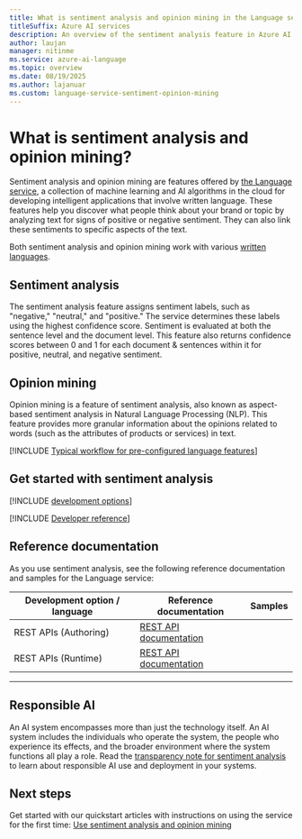 ```yaml
---
title: What is sentiment analysis and opinion mining in the Language service?
titleSuffix: Azure AI services
description: An overview of the sentiment analysis feature in Azure AI services, which helps you find out what people think of a topic by mining text for clues.
author: laujan
manager: nitinme
ms.service: azure-ai-language
ms.topic: overview
ms.date: 08/19/2025
ms.author: lajanuar
ms.custom: language-service-sentiment-opinion-mining
---
```


# What is sentiment analysis and opinion mining?

Sentiment analysis and opinion mining are features offered by [the Language service](../overview.md), a collection of machine learning and AI algorithms in the cloud for developing intelligent applications that involve written language. These features help you discover what people think about your brand or topic by analyzing text for signs of positive or negative sentiment. They can also link these sentiments to specific aspects of the text.

Both sentiment analysis and opinion mining work with various [written languages](./language-support.md).

## Sentiment analysis

The sentiment analysis feature assigns sentiment labels, such as "negative," "neutral," and "positive." The service determines these labels using the highest confidence score. Sentiment is evaluated at both the sentence level and the document level. This feature also returns confidence scores between 0 and 1 for each document & sentences within it for positive, neutral, and negative sentiment.

## Opinion mining

Opinion mining is a feature of sentiment analysis, also known as aspect-based sentiment analysis in Natural Language Processing (NLP). This feature provides more granular information about the opinions related to words (such as the attributes of products or services) in text.

[!INCLUDE [Typical workflow for pre-configured language features](../includes/overview-typical-workflow.md)]

## Get started with sentiment analysis

[!INCLUDE [development options](./includes/development-options.md)]

[!INCLUDE [Developer reference](../includes/reference-samples-text-analytics.md)]

## Reference documentation

As you use sentiment analysis, see the following reference documentation and samples for the Language service:

|Development option / language  |Reference documentation |Samples  |
|---------|---------|---------|
|REST APIs (Authoring)   | [REST API documentation](https://aka.ms/ct-authoring-swagger)        |         |
|REST APIs (Runtime)    | [REST API documentation](https://aka.ms/ct-runtime-swagger)        |         |

---

## Responsible AI

An AI system encompasses more than just the technology itself. An AI system includes the individuals who operate the system, the people who experience its effects, and the broader environment where the system functions all play a role. Read the [transparency note for sentiment analysis](/azure/ai-foundry/responsible-ai/language-service/transparency-note-sentiment-analysis) to learn about responsible AI use and deployment in your systems. 

## Next steps

Get started with our quickstart articles with instructions on using the service for the first time: [Use sentiment analysis and opinion mining](./quickstart.md)